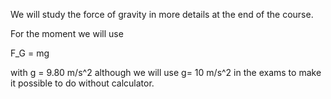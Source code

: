 We will study the force of gravity in more details at the end of the course. 

For the moment we will use 

<lrn-math inline> F_G = mg </lrn-math>

with  <lrn-math inline>g = 9.80 m/s^2 </lrn-math> although we will use <lrn-math inline> g= 10 m/s^2 </lrn-math> in the exams to make it possible to do without calculator. 